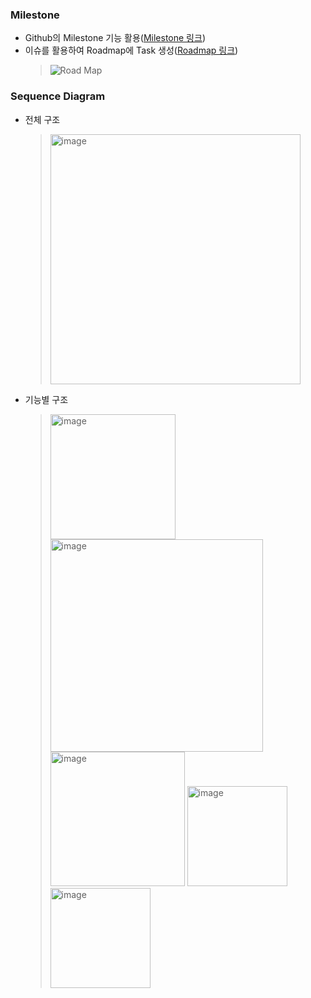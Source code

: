 ### Milestone
 * Github의 Milestone 기능 활용([Milestone 링크](https://github.com/Thanlee1216/hhplus-concert/milestone/1))
 * 이슈를 활용하여 Roadmap에 Task 생성([Roadmap 링크](https://github.com/users/Thanlee1216/projects/3/views/4))
   > ![Road Map](https://github.com/Thanlee1216/hhplus-concert/assets/97030142/2ad4be8c-c206-45a2-82a1-e3a71fcc6fbe)
 
### Sequence Diagram
 * 전체 구조
   > <img width="400" alt="image" src="https://github.com/Thanlee1216/hhplus-concert/assets/97030142/99cbf5eb-c2a6-466a-a0cf-2f702aa616aa">
 * 기능별 구조
   > <img width="200" alt="image" src="https://github.com/Thanlee1216/hhplus-concert/assets/97030142/5856fbcc-20cb-47d7-a522-16284ca59112">
   > <img width="340" alt="image" src="https://github.com/Thanlee1216/hhplus-concert/assets/97030142/059c38dd-c63e-47a6-866d-e6e843f049e4">
   > <img width="215" alt="image" src="https://github.com/Thanlee1216/hhplus-concert/assets/97030142/74d4efd4-7671-484a-8bd4-5b62724b7166">
   > <img width="160" alt="image" src="https://github.com/Thanlee1216/hhplus-concert/assets/97030142/395a3dab-6679-4936-b475-a0087871e8fb">
   > <img width="160" alt="image" src="https://github.com/Thanlee1216/hhplus-concert/assets/97030142/0f503d40-aabb-4b25-93b0-7bc7f1d1e7a3">